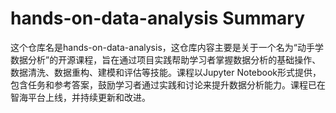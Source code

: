 # hands-on-data-analysis Summary

这个仓库名是hands-on-data-analysis，这仓库内容主要是关于一个名为“动手学数据分析”的开源课程，旨在通过项目实践帮助学习者掌握数据分析的基础操作、数据清洗、数据重构、建模和评估等技能。课程以Jupyter Notebook形式提供，包含任务和参考答案，鼓励学习者通过实践和讨论来提升数据分析能力。课程已在智海平台上线，并持续更新和改进。